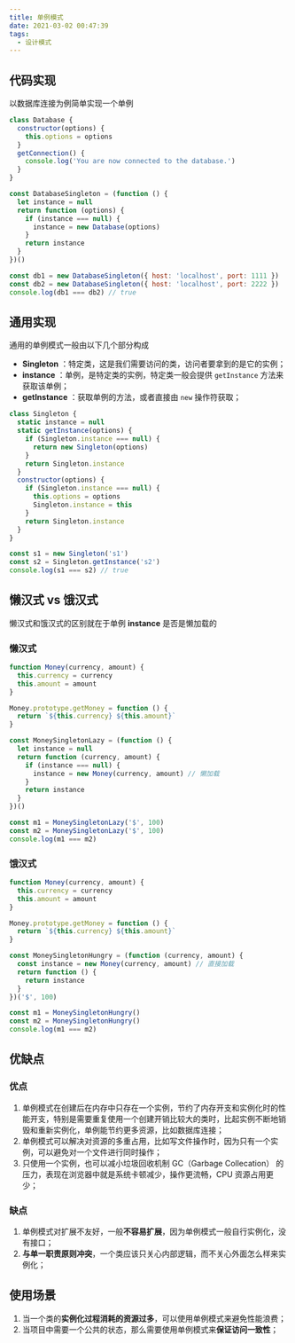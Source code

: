 ```yaml
---
title: 单例模式
date: 2021-03-02 00:47:39
tags:
  - 设计模式
---
```


## 代码实现

以数据库连接为例简单实现一个单例

```javascript
class Database {
  constructor(options) {
    this.options = options
  }
  getConnection() {
    console.log('You are now connected to the database.')
  }
}

const DatabaseSingleton = (function () {
  let instance = null
  return function (options) {
    if (instance === null) {
      instance = new Database(options)
    }
    return instance
  }
})()

const db1 = new DatabaseSingleton({ host: 'localhost', port: 1111 })
const db2 = new DatabaseSingleton({ host: 'localhost', port: 2222 })
console.log(db1 === db2) // true
```

## 通用实现

通用的单例模式一般由以下几个部分构成

- **Singleton** ：特定类，这是我们需要访问的类，访问者要拿到的是它的实例；
- **instance** ：单例，是特定类的实例，特定类一般会提供 `getInstance` 方法来获取该单例；
- **getInstance** ：获取单例的方法，或者直接由 `new` 操作符获取；

```javascript
class Singleton {
  static instance = null
  static getInstance(options) {
    if (Singleton.instance === null) {
      return new Singleton(options)
    }
    return Singleton.instance
  }
  constructor(options) {
    if (Singleton.instance === null) {
      this.options = options
      Singleton.instance = this
    }
    return Singleton.instance
  }
}

const s1 = new Singleton('s1')
const s2 = Singleton.getInstance('s2')
console.log(s1 === s2) // true
```

## 懒汉式 vs 饿汉式

懒汉式和饿汉式的区别就在于单例 **instance** 是否是懒加载的

### 懒汉式

```javascript
function Money(currency, amount) {
  this.currency = currency
  this.amount = amount
}

Money.prototype.getMoney = function () {
  return `${this.currency} ${this.amount}`
}

const MoneySingletonLazy = (function () {
  let instance = null
  return function (currency, amount) {
    if (instance === null) {
      instance = new Money(currency, amount) // 懒加载
    }
    return instance
  }
})()

const m1 = MoneySingletonLazy('$', 100)
const m2 = MoneySingletonLazy('$', 100)
console.log(m1 === m2)
```

### 饿汉式

```javascript
function Money(currency, amount) {
  this.currency = currency
  this.amount = amount
}

Money.prototype.getMoney = function () {
  return `${this.currency} ${this.amount}`
}

const MoneySingletonHungry = (function (currency, amount) {
  const instance = new Money(currency, amount) // 直接加载
  return function () {
    return instance
  }
})('$', 100)

const m1 = MoneySingletonHungry()
const m2 = MoneySingletonHungry()
console.log(m1 === m2)
```

## 优缺点

### 优点

1. 单例模式在创建后在内存中只存在一个实例，节约了内存开支和实例化时的性能开支，特别是需要重复使用一个创建开销比较大的类时，比起实例不断地销毁和重新实例化，单例能节约更多资源，比如数据库连接；
2. 单例模式可以解决对资源的多重占用，比如写文件操作时，因为只有一个实例，可以避免对一个文件进行同时操作；
3. 只使用一个实例，也可以减小垃圾回收机制 GC（Garbage Collecation） 的压力，表现在浏览器中就是系统卡顿减少，操作更流畅，CPU 资源占用更少；

### 缺点

1. 单例模式对扩展不友好，一般**不容易扩展**，因为单例模式一般自行实例化，没有接口；
2. **与单一职责原则冲突**，一个类应该只关心内部逻辑，而不关心外面怎么样来实例化；

## 使用场景

1. 当一个类的**实例化过程消耗的资源过多**，可以使用单例模式来避免性能浪费；
2. 当项目中需要一个公共的状态，那么需要使用单例模式来**保证访问一致性**；
